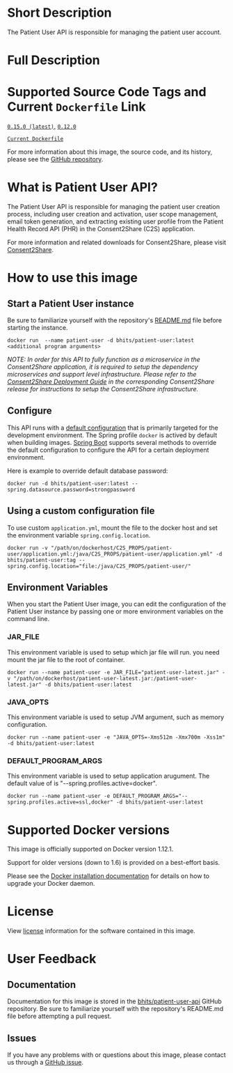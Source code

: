 # Short Description
The Patient User API is responsible for managing the patient user account.

# Full Description

# Supported Source Code Tags and Current `Dockerfile` Link

[`0.15.0 (latest)`](https://github.com/bhits/patient-user-api/releases/tag/0.15.0), [`0.12.0`](https://github.com/bhits/patient-user-api/releases/tag/0.12.0)

[`Current Dockerfile`](https://github.com/bhits/patient-user-api/blob/master/patient-user/src/main/docker/Dockerfile)

For more information about this image, the source code, and its history, please see the [GitHub repository](https://github.com/bhits/patient-user-api).

# What is Patient User API?

The Patient User API is responsible for managing the patient user creation process, including user creation and activation, user scope management, email token generation, and extracting existing user profile from the Patient Health Record API (PHR) in the Consent2Share (C2S) application.

For more information and related downloads for Consent2Share, please visit [Consent2Share](https://bhits.github.io/consent2share/).
# How to use this image


## Start a Patient User instance

Be sure to familiarize yourself with the repository's [README.md](https://github.com/bhits/patient-user-api) file before starting the instance.

`docker run  --name patient-user -d bhits/patient-user:latest <additional program arguments>`

*NOTE: In order for this API to fully function as a microservice in the Consent2Share application, it is required to setup the dependency microservices and support level infrastructure. Please refer to the [Consent2Share Deployment Guide](https://github.com/bhits/consent2share/releases) in the corresponding Consent2Share release for instructions to setup the Consent2Share infrastructure.*

## Configure

This API runs with a [default configuration](https://github.com/bhits/patient-user-api/blob/master/patient-user/src/main/resources/application.yml) that is primarily targeted for the development environment.  The Spring profile `docker` is actived by default when building images. [Spring Boot](https://projects.spring.io/spring-boot/) supports several methods to override the default configuration to configure the API for a certain deployment environment. 

Here is example to override default database password:

`docker run -d bhits/patient-user:latest --spring.datasource.password=strongpassword`

## Using a custom configuration file

To use custom `application.yml`, mount the file to the docker host and set the environment variable `spring.config.location`.

`docker run -v "/path/on/dockerhost/C2S_PROPS/patient-user/application.yml:/java/C2S_PROPS/patient-user/application.yml" -d bhits/patient-user:tag --spring.config.location="file:/java/C2S_PROPS/patient-user/"`

## Environment Variables

When you start the Patient User image, you can edit the configuration of the Patient User instance by passing one or more environment variables on the command line. 

### JAR_FILE

This environment variable is used to setup which jar file will run. you need mount the jar file to the root of container.

`docker run --name patient-user -e JAR_FILE="patient-user-latest.jar" -v "/path/on/dockerhost/patient-user-latest.jar:/patient-user-latest.jar" -d bhits/patient-user:latest`

### JAVA_OPTS 

This environment variable is used to setup JVM argument, such as memory configuration.

`docker run --name patient-user -e "JAVA_OPTS=-Xms512m -Xmx700m -Xss1m" -d bhits/patient-user:latest`

### DEFAULT_PROGRAM_ARGS 

This environment variable is used to setup application arugument. The default value of is "--spring.profiles.active=docker".

`docker run --name patient-user -e DEFAULT_PROGRAM_ARGS="--spring.profiles.active=ssl,docker" -d bhits/patient-user:latest`

# Supported Docker versions

This image is officially supported on Docker version 1.12.1.

Support for older versions (down to 1.6) is provided on a best-effort basis.

Please see the [Docker installation documentation](https://docs.docker.com/engine/installation/) for details on how to upgrade your Docker daemon.

# License

View [license](https://github.com/bhits/patient-user-api/blob/master/LICENSE) information for the software contained in this image.

# User Feedback

## Documentation 

Documentation for this image is stored in the [bhits/patient-user-api](https://github.com/bhits/patient-user-api) GitHub repository. Be sure to familiarize yourself with the repository's README.md file before attempting a pull request.

## Issues

If you have any problems with or questions about this image, please contact us through a [GitHub issue](https://github.com/bhits/patient-user-api/issues).